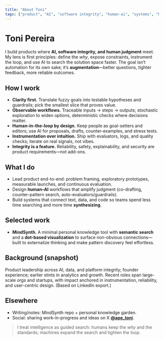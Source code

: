 ```yaml
---
title: "About Toni"
tags: ["product", "AI", "software integrity", "human-ai", "systems", "bio"]
---
```


# Toni Pereira

I build products where **AI, software integrity, and human judgment** meet. My lens is first principles: define the *why*, expose constraints, instrument the loop, and use AI to search the solution space faster. The goal isn’t automation for its own sake; it’s **augmentation**—better questions, tighter feedback, more reliable outcomes.

## How I work
- **Clarity first.** Translate fuzzy goals into testable hypotheses and guardrails; pick the smallest slice that proves value.
- **Observable workflows.** Traceable inputs → steps → outputs; stochastic exploration to widen options, deterministic checks where decisions matter.
- **Human-in-the-loop by design.** Keep people as goal-setters and editors; use AI for proposals, drafts, counter-examples, and stress tests.
- **Instrumentation over intuition.** Ship with evaluators, logs, and quality checks; iterate on real signals, not vibes.
- **Integrity is a feature.** Reliability, safety, explainability, and security are product requirements—not add-ons.

## What I do
- Lead product end-to-end: problem framing, exploratory prototypes, measurable launches, and continuous evaluation.
- Design **human–AI** workflows that amplify judgment (co-drafting, counter-pattern search, auto-evaluators/guardrails).
- Build systems that connect text, data, and code so teams spend less time searching and more time **synthesizing**.

## Selected work
- **MindSynth.** A minimal personal knowledge tool with **semantic search** and a **dot-based visualization** to surface non-obvious connections—built to externalize thinking and make pattern discovery feel effortless. 

## Background (snapshot)
Product leadership across AI, data, and platform integrity; founder experience; earlier stints in analytics and growth. Recent roles span large-scale orgs and startups, with impact anchored in instrumentation, reliability, and user-centric design. (Based on LinkedIn export.) 

## Elsewhere
- Writing/notes: MindSynth repo + personal knowledge garden.
- Social: sharing work-in-progress and ideas on X **[@ape_toni](https://x.com/ape_toni)**.

> I treat intelligence as guided search: humans keep the *why* and the standards; machines expand the search and tighten the loop.

